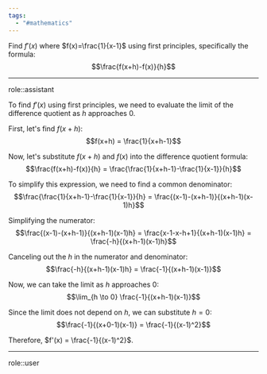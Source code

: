 ```yaml
---
tags:
  - "#mathematics"
---
```

Find $f'(x)$ where $f(x)=\frac{1}{x-1}$ using first principles, specifically the formula:
$$\frac{f(x+h)-f(x)}{h}$$


<hr class="__chatgpt_plugin">

role::assistant

To find $f'(x)$ using first principles, we need to evaluate the limit of the difference quotient as $h$ approaches $0$. 

First, let's find $f(x+h)$:
$$f(x+h) = \frac{1}{x+h-1}$$

Now, let's substitute $f(x+h)$ and $f(x)$ into the difference quotient formula:
$$\frac{f(x+h)-f(x)}{h} = \frac{\frac{1}{x+h-1}-\frac{1}{x-1}}{h}$$

To simplify this expression, we need to find a common denominator:
$$\frac{\frac{1}{x+h-1}-\frac{1}{x-1}}{h} = \frac{(x-1)-(x+h-1)}{(x+h-1)(x-1)h}$$

Simplifying the numerator:
$$\frac{(x-1)-(x+h-1)}{(x+h-1)(x-1)h} = \frac{x-1-x-h+1}{(x+h-1)(x-1)h} = \frac{-h}{(x+h-1)(x-1)h}$$

Canceling out the $h$ in the numerator and denominator:
$$\frac{-h}{(x+h-1)(x-1)h} = \frac{-1}{(x+h-1)(x-1)}$$

Now, we can take the limit as $h$ approaches $0$:
$$\lim_{h \to 0} \frac{-1}{(x+h-1)(x-1)}$$

Since the limit does not depend on $h$, we can substitute $h=0$:
$$\frac{-1}{(x+0-1)(x-1)} = \frac{-1}{(x-1)^2}$$

Therefore, $f'(x) = \frac{-1}{(x-1)^2}$.

<hr class="__chatgpt_plugin">

role::user

